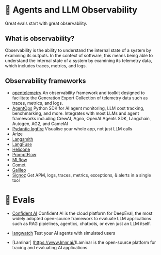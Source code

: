 


# 🧪 Agents and LLM Observability 

Great evals start with great observability.

 ## What is observability?
 Observability is the ability to understand the internal state of a system by examining its outputs. In the context of software, this means being able to understand the internal state of a system by examining its telemetry data, which includes traces, metrics, and logs.

## Observability frameworks

- [opentelemetry](https://opentelemetry.io/) An observability framework and toolkit designed to facilitate the Generation Export Collection of telemetry data such as traces, metrics, and logs.
- [AgentOps](https://www.agentops.ai/) Python SDK for AI agent monitoring, LLM cost tracking, benchmarking, and more. Integrates with most LLMs and agent frameworks including CrewAI, Agno, OpenAI Agents SDK, Langchain, Autogen, AG2, and CamelAI
- [Pydantic logfire](https://pydantic.dev/logfire) Visualise your whole app, not just LLM calls
- [Arize](https://arize.com/)
- [Langsmith](https://smith.langchain.com/)
- [LangFuse](https://langfuse.com/)
- [Helicone](https://www.helicone.ai/)
- [PromptFlow](https://microsoft.github.io/promptflow/tutorials/trace-llm.html)
- [MLflow](https://mlflow.org/docs/latest/tracing/)
- [Comet](https://www.comet.com)
- [Galileo](https://www.galileo.ai/)
- [Signoz](https://signoz.io/) Get APM, logs, traces, metrics, exceptions, & alerts in a single tool



# 🧪 Evals
- [Confident AI](https://deepeval.com/) Confident AI is the cloud platform for DeepEval, the most widely adopted open-source framework to evaluate LLM applications such as RAG pipielines, agentics, chatbots, or even just an LLM itself.

- [langwatch](https://langwatch.ai/) Test your AI agents with simulated users
- [Laminar] (https://www.lmnr.ai/)Laminar is the open-source platform for tracing and evaluating AI applications
